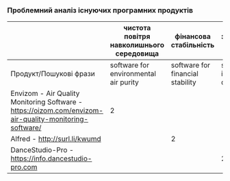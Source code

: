 ### Проблемний аналіз існуючих програмних продуктів 

|                                                                | чистота повітря навколишнього середовища               | фінансова стабільність            | зацікавленість танцями      | Тип ліцензії | Примітка    |
| -----------                                                    | -----------                           | -----------       | -----------                              | -----------  | ----------- |
| Продукт/Пошукові фрази                                         | software for environmental air purity | software for financial stability | software for interest in dancing |              |             |
| Envizom - Air Quality Monitoring Software - https://oizom.com/envizom-air-quality-monitoring-software/ | 2                                     |                   |                                          | Shareware    |             |
| Alfred - http://surl.li/kwumd      |                                       | 2                |                                          | ShareWare   |             |
| DanceStudio-Pro - https://info.dancestudio-pro.com |                                       |                   | 2                                        | Shareware    |             |
